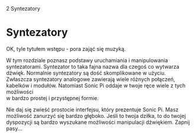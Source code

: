 2 Syntezatory

# Syntezatory

OK, tyle tytułem wstępu - pora zająć się muzyką.

W tym rozdziale poznasz podstawy uruchamiania i manipulowania 
syntezatorami. Syntezator to taka fajna nazwa dla czegoś co wytwarza 
dźwięk. Normalnie syntezatory są dość skomplikowane w użyciu. Zwłaszcza 
syntezatory analogowe zawierają wiele różnych połączeń, kabelków 
i modułów. Natomiast Sonic Pi oddaje w twoje ręce wiele z tych możliwości  
w bardzo prostej i przystępnej formie.

Nie daj się zwieść prostocie interfejsu, który prezentuje Sonic Pi. Masz 
możliwość zanurzyć się bardzo głęboko. Jeśli to twoja dziłka, to do twojej 
dyspozycji są bardzo wyszukane możliwości manipulacji dźwiękiem. 
Zapnij pasy...
